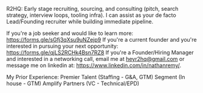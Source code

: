 R2HQ: Early stage recruiting, sourcing, and consulting (pitch, search strategy, interview loops, tooling infra). I can assist as your de facto Lead/Founding recruiter while building immediate pipeline. 

If you're a job seeker and would like to learn more: https://forms.gle/sGfj3qXsu9uNZejp9
If you're a current founder and you're interested in pursuing your next opportunity: https://forms.gle/qjLS2RCHk4Bsn7RZ8
If you're a Founder/Hiring Manager and interested in a networking call, email me at heyr2hq@gmail.com or message me on linkedin at: https://www.linkedin.com/in/nathanremy/. 

My Prior Experience: 
Premier Talent (Staffing - G&A, GTM)
Segment (In house - GTM)
Amplify Partners (VC - Technical/EPD)
